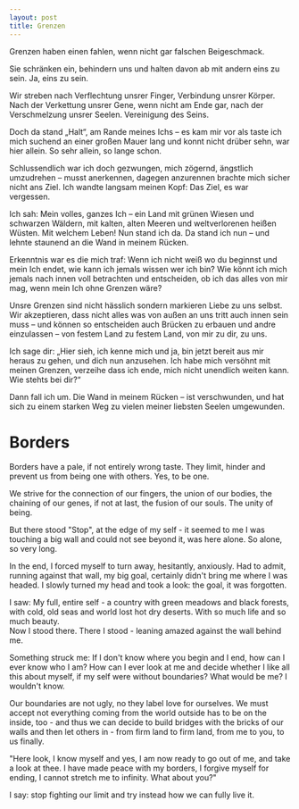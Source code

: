 ```yaml
---
layout: post
title: Grenzen
---
```


Grenzen haben einen fahlen, wenn nicht gar falschen Beigeschmack.

Sie schränken ein, behindern uns und halten davon ab mit andern eins zu sein.
Ja, eins zu sein.

Wir streben nach Verflechtung unsrer Finger, Verbindung unsrer Körper.
Nach der Verkettung unsrer Gene, wenn nicht am Ende gar, nach der Verschmelzung unsrer Seelen.
Vereinigung des Seins.

Doch da stand „Halt“, am Rande meines Ichs – es kam mir vor als taste ich mich
suchend an einer großen Mauer lang und konnt nicht drüber sehn, war hier allein. 
So sehr allein, so lange schon.

Schlussendlich war ich doch gezwungen, mich zögernd, ängstlich umzudrehen – 
musst anerkennen, dagegen anzurennen brachte mich sicher nicht ans Ziel.
Ich wandte langsam meinen Kopf: Das Ziel, es war vergessen.

Ich sah: Mein volles, ganzes Ich – ein Land mit grünen Wiesen und schwarzen Wäldern, mit kalten, alten Meeren und weltverlorenen heißen Wüsten. Mit welchem Leben! Nun stand ich da. Da stand ich nun – und lehnte staunend an die Wand in meinem Rücken.

Erkenntnis war es die mich traf: Wenn ich nicht weiß wo du beginnst und mein Ich endet, wie kann ich jemals wissen wer ich bin? Wie könnt ich mich jemals nach innen voll betrachten und entscheiden, ob ich das alles von mir mag, wenn mein Ich ohne Grenzen wäre? 

Unsre Grenzen sind nicht hässlich sondern markieren Liebe zu uns selbst. Wir akzeptieren, dass nicht alles was von außen an uns tritt auch innen sein muss – und können so entscheiden auch Brücken zu erbauen und andre einzulassen – von festem Land zu festem Land, von mir zu dir, zu uns.

Ich sage dir: „Hier sieh, ich kenne mich und ja, bin jetzt bereit aus mir heraus zu gehen,
und dich nun anzusehen. Ich habe mich versöhnt mit meinen Grenzen, verzeihe dass ich ende, mich nicht unendlich weiten kann. Wie stehts bei dir?“

Dann fall ich um. Die Wand in meinem Rücken – ist verschwunden, und hat sich zu einem starken Weg zu vielen meiner liebsten Seelen umgewunden.

# Borders

Borders have a pale, if not entirely wrong taste.
They limit, hinder and prevent us from being one with others.
Yes, to be one.

We strive for the connection of our fingers, the union of our bodies, the chaining of our genes, if not at last, the fusion of our souls. The unity of being.

But there stood "Stop", at the edge of my self - it seemed to me I was touching a big wall and could not see beyond it, was here alone. So alone, so very long.

In the end, I forced myself to turn away, hesitantly, anxiously. 
Had to admit, running against that wall, my big goal, certainly didn't bring me where I was headed. I slowly turned my head and took a look: the goal, it was forgotten.

I saw: My full, entire self - a country with green meadows and black forests, with cold, old seas and world lost hot dry deserts. With so much life and so much beauty.  
Now I stood there. There I stood - leaning amazed against the wall behind me.

Something struck me: If I don't know where you begin and I end, how can I ever know who I am? How can I ever look at me and decide whether I like all this about myself, if my self were without boundaries? What would be me? I wouldn't know.

Our boundaries are not ugly, no they label love for ourselves. We must accept not everything coming from the world outside has to be on the inside, too - and thus we can decide to build bridges with the bricks of our walls and then let others in - from firm land to firm land, from me to you, to us finally.

"Here look, I know myself and yes, I am now ready to go out of me, and take a look at thee. I have made peace with my borders, I forgive myself for ending, I cannot stretch me to infinity. What about you?"

I say: stop fighting our limit and try instead how we can fully live it.